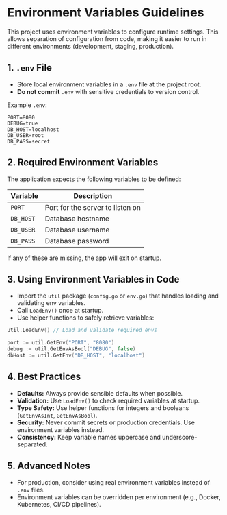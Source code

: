 # Environment Variables Guidelines

This project uses environment variables to configure runtime settings. This allows separation of configuration from code, making it easier to run in different environments (development, staging, production).

## 1. `.env` File

* Store local environment variables in a `.env` file at the project root.
* **Do not commit** `.env` with sensitive credentials to version control.

Example `.env`:

```
PORT=8080
DEBUG=true
DB_HOST=localhost
DB_USER=root
DB_PASS=secret
```

## 2. Required Environment Variables

The application expects the following variables to be defined:

| Variable  | Description                      |
| --------- | -------------------------------- |
| `PORT`    | Port for the server to listen on |
| `DB_HOST` | Database hostname                |
| `DB_USER` | Database username                |
| `DB_PASS` | Database password                |

If any of these are missing, the app will exit on startup.

## 3. Using Environment Variables in Code

* Import the `util` package (`config.go` or `env.go`) that handles loading and validating env variables.
* Call `LoadEnv()` once at startup.
* Use helper functions to safely retrieve variables:

```go
util.LoadEnv() // Load and validate required envs

port := util.GetEnv("PORT", "8080")
debug := util.GetEnvAsBool("DEBUG", false)
dbHost := util.GetEnv("DB_HOST", "localhost")
```

## 4. Best Practices

* **Defaults:** Always provide sensible defaults when possible.
* **Validation:** Use `LoadEnv()` to check required variables at startup.
* **Type Safety:** Use helper functions for integers and booleans (`GetEnvAsInt`, `GetEnvAsBool`).
* **Security:** Never commit secrets or production credentials. Use environment variables instead.
* **Consistency:** Keep variable names uppercase and underscore-separated.

## 5. Advanced Notes

* For production, consider using real environment variables instead of `.env` files.
* Environment variables can be overridden per environment (e.g., Docker, Kubernetes, CI/CD pipelines).

